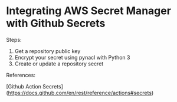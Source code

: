 # Integrating AWS Secret Manager with Github Secrets

Steps:

1. Get a repository public key
2. Encrypt your secret using pynacl with Python 3
3. Create or update a repository secret

References:

[Github Action Secrets] (https://docs.github.com/en/rest/reference/actions#secrets)